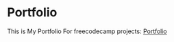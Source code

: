 # Portfolio
This is My Portfolio For freecodecamp projects: [Portfolio](https://faunon.github.io/Portfolio/)

